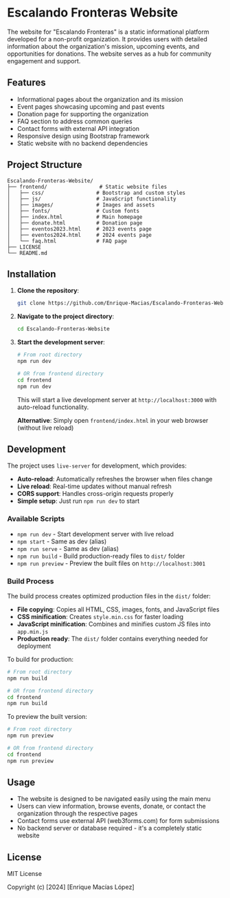 # Escalando Fronteras Website

The website for "Escalando Fronteras" is a static informational platform developed for a non-profit organization. It provides users with detailed information about the organization's mission, upcoming events, and opportunities for donations. The website serves as a hub for community engagement and support.

## Features

- Informational pages about the organization and its mission
- Event pages showcasing upcoming and past events
- Donation page for supporting the organization
- FAQ section to address common queries
- Contact forms with external API integration
- Responsive design using Bootstrap framework
- Static website with no backend dependencies

## Project Structure

```
Escalando-Fronteras-Website/
├── frontend/                 # Static website files
│   ├── css/                 # Bootstrap and custom styles
│   ├── js/                  # JavaScript functionality
│   ├── images/              # Images and assets
│   ├── fonts/               # Custom fonts
│   ├── index.html           # Main homepage
│   ├── donate.html          # Donation page
│   ├── eventos2023.html     # 2023 events page
│   ├── eventos2024.html     # 2024 events page
│   └── faq.html             # FAQ page
├── LICENSE
└── README.md
```

## Installation

1. **Clone the repository**:
   ```bash
   git clone https://github.com/Enrique-Macias/Escalando-Fronteras-Website.git
   ```

2. **Navigate to the project directory**:
   ```bash
   cd Escalando-Fronteras-Website
   ```

3. **Start the development server**:
   ```bash
   # From root directory
   npm run dev
   
   # OR from frontend directory
   cd frontend
   npm run dev
   ```
   This will start a live development server at `http://localhost:3000` with auto-reload functionality.

   **Alternative**: Simply open `frontend/index.html` in your web browser (without live reload)

## Development

The project uses `live-server` for development, which provides:
- **Auto-reload**: Automatically refreshes the browser when files change
- **Live reload**: Real-time updates without manual refresh
- **CORS support**: Handles cross-origin requests properly
- **Simple setup**: Just run `npm run dev` to start

### Available Scripts

- `npm run dev` - Start development server with live reload
- `npm start` - Same as dev (alias)
- `npm run serve` - Same as dev (alias)
- `npm run build` - Build production-ready files to `dist/` folder
- `npm run preview` - Preview the built files on `http://localhost:3001`

### Build Process

The build process creates optimized production files in the `dist/` folder:

- **File copying**: Copies all HTML, CSS, images, fonts, and JavaScript files
- **CSS minification**: Creates `style.min.css` for faster loading
- **JavaScript minification**: Combines and minifies custom JS files into `app.min.js`
- **Production ready**: The `dist/` folder contains everything needed for deployment

To build for production:
```bash
# From root directory
npm run build

# OR from frontend directory
cd frontend
npm run build
```

To preview the built version:
```bash
# From root directory
npm run preview

# OR from frontend directory
cd frontend
npm run preview
```

## Usage

- The website is designed to be navigated easily using the main menu
- Users can view information, browse events, donate, or contact the organization through the respective pages
- Contact forms use external API (web3forms.com) for form submissions
- No backend server or database required - it's a completely static website

## License

MIT License

Copyright (c) [2024] [Enrique Macías López]

